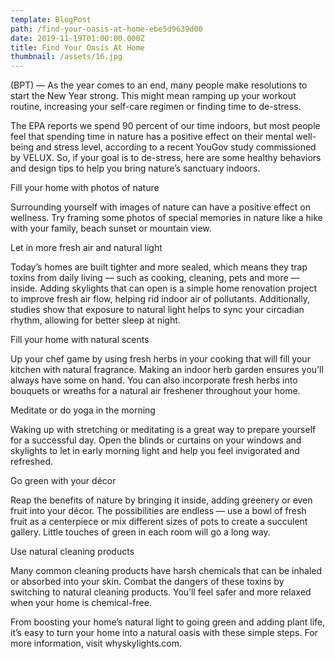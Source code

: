 ```yaml
---
template: BlogPost
path: /find-your-oasis-at-home-ebe5d9639d00
date: 2019-11-19T01:00:00.000Z
title: Find Your Oasis At Home
thumbnail: /assets/16.jpg
---
```

<!--StartFragment-->

(BPT) — As the year comes to an end, many people make resolutions to start the New Year strong. This might mean ramping up your workout routine, increasing your self-care regimen or finding time to de-stress.

The EPA reports we spend 90 percent of our time indoors, but most people feel that spending time in nature has a positive effect on their mental well-being and stress level, according to a recent YouGov study commissioned by VELUX. So, if your goal is to de-stress, here are some healthy behaviors and design tips to help you bring nature’s sanctuary indoors.

Fill your home with photos of nature

Surrounding yourself with images of nature can have a positive effect on wellness. Try framing some photos of special memories in nature like a hike with your family, beach sunset or mountain view.

Let in more fresh air and natural light

Today’s homes are built tighter and more sealed, which means they trap toxins from daily living — such as cooking, cleaning, pets and more — inside. Adding skylights that can open is a simple home renovation project to improve fresh air flow, helping rid indoor air of pollutants. Additionally, studies show that exposure to natural light helps to sync your circadian rhythm, allowing for better sleep at night.

Fill your home with natural scents

Up your chef game by using fresh herbs in your cooking that will fill your kitchen with natural fragrance. Making an indoor herb garden ensures you’ll always have some on hand. You can also incorporate fresh herbs into bouquets or wreaths for a natural air freshener throughout your home.

Meditate or do yoga in the morning

Waking up with stretching or meditating is a great way to prepare yourself for a successful day. Open the blinds or curtains on your windows and skylights to let in early morning light and help you feel invigorated and refreshed.

Go green with your décor

Reap the benefits of nature by bringing it inside, adding greenery or even fruit into your décor. The possibilities are endless — use a bowl of fresh fruit as a centerpiece or mix different sizes of pots to create a succulent gallery. Little touches of green in each room will go a long way.

Use natural cleaning products

Many common cleaning products have harsh chemicals that can be inhaled or absorbed into your skin. Combat the dangers of these toxins by switching to natural cleaning products. You’ll feel safer and more relaxed when your home is chemical-free.

From boosting your home’s natural light to going green and adding plant life, it’s easy to turn your home into a natural oasis with these simple steps. For more information, visit whyskylights.com.

<!--EndFragment-->
